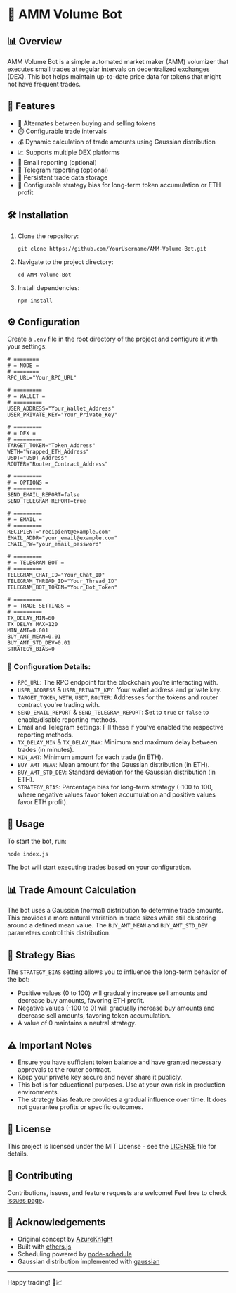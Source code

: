 # 🤖 AMM Volume Bot

## 📊 Overview

AMM Volume Bot is a simple automated market maker (AMM) volumizer that executes small trades at regular intervals on decentralized exchanges (DEX). This bot helps maintain up-to-date price data for tokens that might not have frequent trades.

## 🌟 Features

- 🔄 Alternates between buying and selling tokens
- ⏱️ Configurable trade intervals
- 💰 Dynamic calculation of trade amounts using Gaussian distribution
- 📈 Supports multiple DEX platforms
- 📧 Email reporting (optional)
- 📱 Telegram reporting (optional)
- 💾 Persistent trade data storage
- 🎯 Configurable strategy bias for long-term token accumulation or ETH profit

## 🛠️ Installation

1. Clone the repository:
   ```
   git clone https://github.com/YourUsername/AMM-Volume-Bot.git
   ```

2. Navigate to the project directory:
   ```
   cd AMM-Volume-Bot
   ```

3. Install dependencies:
   ```
   npm install
   ```

## ⚙️ Configuration

Create a `.env` file in the root directory of the project and configure it with your settings:

```env
# ========
# = NODE =
# ========
RPC_URL="Your_RPC_URL"

# =========
# = WALLET =
# =========
USER_ADDRESS="Your_Wallet_Address"
USER_PRIVATE_KEY="Your_Private_Key"

# =========
# = DEX =
# =========
TARGET_TOKEN="Token_Address"
WETH="Wrapped_ETH_Address"
USDT="USDT_Address"
ROUTER="Router_Contract_Address"

# =========
# = OPTIONS =
# =========
SEND_EMAIL_REPORT=false
SEND_TELEGRAM_REPORT=true

# =========
# = EMAIL =
# =========
RECIPIENT="recipient@example.com"
EMAIL_ADDR="your_email@example.com"
EMAIL_PW="your_email_password"

# =========
# = TELEGRAM BOT =
# =========
TELEGRAM_CHAT_ID="Your_Chat_ID"
TELEGRAM_THREAD_ID="Your_Thread_ID"
TELEGRAM_BOT_TOKEN="Your_Bot_Token"

# =========
# = TRADE SETTINGS =
# =========
TX_DELAY_MIN=60
TX_DELAY_MAX=120
MIN_AMT=0.001
BUY_AMT_MEAN=0.01
BUY_AMT_STD_DEV=0.01
STRATEGY_BIAS=0
```

### 🔑 Configuration Details:

- `RPC_URL`: The RPC endpoint for the blockchain you're interacting with.
- `USER_ADDRESS` & `USER_PRIVATE_KEY`: Your wallet address and private key.
- `TARGET_TOKEN`, `WETH`, `USDT`, `ROUTER`: Addresses for the tokens and router contract you're trading with.
- `SEND_EMAIL_REPORT` & `SEND_TELEGRAM_REPORT`: Set to `true` or `false` to enable/disable reporting methods.
- Email and Telegram settings: Fill these if you've enabled the respective reporting methods.
- `TX_DELAY_MIN` & `TX_DELAY_MAX`: Minimum and maximum delay between trades (in minutes).
- `MIN_AMT`: Minimum amount for each trade (in ETH).
- `BUY_AMT_MEAN`: Mean amount for the Gaussian distribution (in ETH).
- `BUY_AMT_STD_DEV`: Standard deviation for the Gaussian distribution (in ETH).
- `STRATEGY_BIAS`: Percentage bias for long-term strategy (-100 to 100, where negative values favor token accumulation and positive values favor ETH profit).

## 🚀 Usage

To start the bot, run:

```
node index.js
```

The bot will start executing trades based on your configuration.

## 📊 Trade Amount Calculation

The bot uses a Gaussian (normal) distribution to determine trade amounts. This provides a more natural variation in trade sizes while still clustering around a defined mean value. The `BUY_AMT_MEAN` and `BUY_AMT_STD_DEV` parameters control this distribution.

## 🎯 Strategy Bias

The `STRATEGY_BIAS` setting allows you to influence the long-term behavior of the bot:
- Positive values (0 to 100) will gradually increase sell amounts and decrease buy amounts, favoring ETH profit.
- Negative values (-100 to 0) will gradually increase buy amounts and decrease sell amounts, favoring token accumulation.
- A value of 0 maintains a neutral strategy.

## ⚠️ Important Notes

- Ensure you have sufficient token balance and have granted necessary approvals to the router contract.
- Keep your private key secure and never share it publicly.
- This bot is for educational purposes. Use at your own risk in production environments.
- The strategy bias feature provides a gradual influence over time. It does not guarantee profits or specific outcomes.

## 📜 License

This project is licensed under the MIT License - see the [LICENSE](LICENSE) file for details.

## 🤝 Contributing

Contributions, issues, and feature requests are welcome! Feel free to check [issues page](https://github.com/YourUsername/AMM-Volume-Bot/issues).

## 👏 Acknowledgements

- Original concept by [AzureKn1ght](https://github.com/AzureKn1ght/AMM-Volume-Bot)
- Built with [ethers.js](https://docs.ethers.io/)
- Scheduling powered by [node-schedule](https://github.com/node-schedule/node-schedule)
- Gaussian distribution implemented with [gaussian](https://github.com/errcw/gaussian)

---

Happy trading! 🚀📈